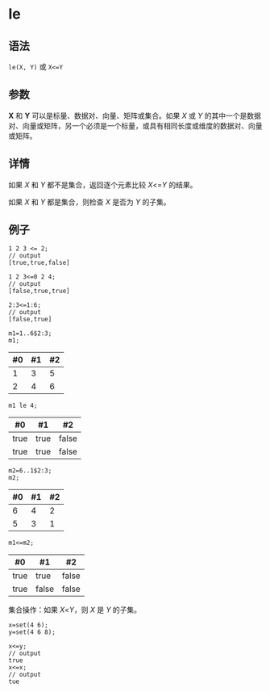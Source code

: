 # le

## 语法

`le(X, Y)` 或 `X<=Y`

## 参数

**X** 和 **Y** 可以是标量、数据对、向量、矩阵或集合。如果 *X* 或 *Y*
的其中一个是数据对、向量或矩阵，另一个必须是一个标量，或具有相同长度或维度的数据对、向量或矩阵。

## 详情

如果 *X* 和 *Y* 都不是集合，返回逐个元素比较 *X*<=*Y*
的结果。

如果 *X* 和 *Y* 都是集合，则检查 *X* 是否为 *Y* 的子集。

## 例子

```
1 2 3 <= 2;
// output
[true,true,false]

1 2 3<=0 2 4;
// output
[false,true,true]

2:3<=1:6;
// output
[false,true]

m1=1..6$2:3;
m1;
```

| #0 | #1 | #2 |
| --- | --- | --- |
| 1 | 3 | 5 |
| 2 | 4 | 6 |

```
m1 le 4;
```

| #0 | #1 | #2 |
| --- | --- | --- |
| true | true | false |
| true | true | false |

```
m2=6..1$2:3;
m2;
```

| #0 | #1 | #2 |
| --- | --- | --- |
| 6 | 4 | 2 |
| 5 | 3 | 1 |

```
m1<=m2;
```

| #0 | #1 | #2 |
| --- | --- | --- |
| true | true | false |
| true | false | false |

集合操作：如果 *X*<*Y*，则 *X* 是 *Y* 的子集。

```
x=set(4 6);
y=set(4 6 8);

x<=y;
// output
true
x<=x;
// output
tue
```

